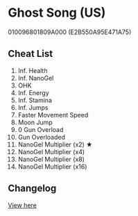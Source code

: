 # Ghost Song (US)
010096801809A000 (E2B550A95E471A75)

## Cheat List
1. Inf. Health
1. Inf. NanoGel
1. OHK
1. Inf. Energy
1. Inf. Stamina
1. Inf. Jumps
1. Faster Movement Speed
1. Moon Jump
1. 0 Gun Overload
1. Gun Overloaded
1. NanoGel Multiplier (x2) ★
1. NanoGel Multiplier (x4)
1. NanoGel Multiplier (x8)
1. NanoGel Multiplier (x16)

## Changelog
[View here](./CHANGELOG.md)